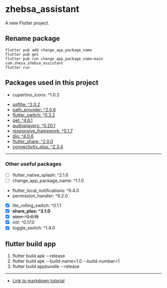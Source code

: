 # zhebsa_assistant

A new Flutter project.

## Rename package
```
flutter pub add change_app_package_name
flutter pub get
flutter pub run change_app_package_name:main com.zhesa.zhebsa_assistant
flutter run
```

## Packages used in this project
* cupertino_icons: ^1.0.2
- [sqflite: ^2.0.2](https://pub.dev/packages/sqflite)
- [path_provider: ^2.0.8](https://pub.dev/packages/path_provider)  
- [flutter_switch: ^0.3.2](https://pub.dev/packages/flutter_switch)
- [get: ^4.6.1](https://pub.dev/packages/get)  
- [audioplayers: ^0.20.1](https://pub.dev/packages/audioplayers)  
- [responsive_framework: ^0.1.7](https://pub.dev/packages/responsive_framework)  
- [dio: ^4.0.6](https://pub.dev/packages/dio)  
- [flutter_share: ^2.0.0](https://pub.dev/packages/flutter_share)
- [connectivity_plus: ^2.3.4](https://pub.dev/packages/connectivity_plus)
***

### Other useful packages
- [ ] flutter_native_splash: ^2.1.0
- [ ] change_app_package_name: ^1.1.0
- flutter_local_notifications: ^9.4.0
- permission_handler: ^9.2.0
- [x] lite_rolling_switch: ^0.1.1
- [x] **share_plus: ^3.1.0**
- [x] ~~sizer: ^2.0.15~~
- [x] *intl: ^0.17.0*
- [x] toggle_switch: ^1.4.0

## flutter build app
1. flutter build apk --release
2. flutter build apk --build-name=1.0 --build-number=1
3. flutter build appbundle --release
---

- [Link to markdown tutorial](https://medium.com/@saumya.ranjan/how-to-write-a-readme-md-file-markdown-file-20cb7cbcd6f)